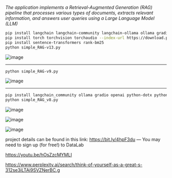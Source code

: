*The application implements a Retrieval-Augmented Generation (RAG) pipeline that processes various types of documents, extracts relevant information, and answers user queries using a Large Language Model (LLM)*

```bash
pip install langchain langchain-community langchain-ollama ollama gradio openai python-dotx python-pptx pytesseract
pip install torch torchvision torchaudio --index-url https://download.pytorch.org/whl/cpu
pip install sentence-transformers rank-bm25
python simple_RAG-v13.py
```

![image](https://github.com/user-attachments/assets/8c97c3fd-4a81-4f13-bddf-693029b3068c)

---
```bash
python simple_RAG-v9.py
```

![image](https://github.com/user-attachments/assets/4db5321b-aa4a-4ef4-b701-a9eefce808ca)

---
```bash
pip install langchain_community ollama gradio openai python-dotx python-pptx pytesseract
python simple_RAG_v8.py
```
![image](https://github.com/user-attachments/assets/20a68e79-a853-4af2-983e-6af7148ef164)

![image](https://github.com/user-attachments/assets/3de49bea-f387-477b-983a-2660dff8ca05)

![image](https://github.com/user-attachments/assets/911b45a7-d8e3-460b-b131-ce61d55745d7)

project details can be found in this link: https://bit.ly/4hpF3du — You may need to sign up (for free!) to DataLab

https://youtu.be/hOsZzcMYMLI

https://www.perplexity.ai/search/think-of-yourself-as-a-great-s-312se3iLTAi9SVZNerBC.g
